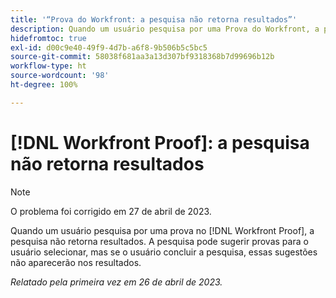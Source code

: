 ```yaml
---
title: '“Prova do Workfront: a pesquisa não retorna resultados”'
description: Quando um usuário pesquisa por uma Prova do Workfront, a pesquisa não retorna resultados. A pesquisa pode sugerir provas para o usuário selecionar, mas se o usuário concluir a pesquisa, essas sugestões não aparecerão nos resultados.
hidefromtoc: true
exl-id: d00c9e40-49f9-4d7b-a6f8-9b506b5c5bc5
source-git-commit: 58038f681aa3a13d307bf9318368b7d99696b12b
workflow-type: ht
source-wordcount: '98'
ht-degree: 100%

---
```


# [!DNL Workfront Proof]: a pesquisa não retorna resultados

>[!NOTE]
>
>O problema foi corrigido em 27 de abril de 2023.

Quando um usuário pesquisa por uma prova no [!DNL Workfront Proof], a pesquisa não retorna resultados. A pesquisa pode sugerir provas para o usuário selecionar, mas se o usuário concluir a pesquisa, essas sugestões não aparecerão nos resultados.

_Relatado pela primeira vez em 26 de abril de 2023._
